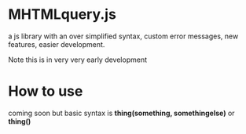 # MHTMLquery.js
a js library with an over simplified syntax, custom error messages, new features, easier development.

Note this is in very very early development

# How to use
coming soon but basic syntax is **thing(something, somethingelse)** or **thing()**
